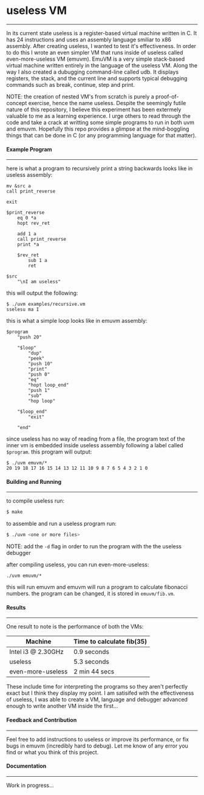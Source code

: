 # useless VM
---

In its current state useless is a register-based virtual machine written in C. It has 24 instructions and uses an assembly language smiliar to x86 assembly. After creating useless, I wanted to test it's effectiveness. In order to do this I wrote an even simpler VM that runs inside of useless called even-more-useless VM (emuvm). EmuVM is a very simple stack-based virtual machine written entirely in the language of the useless VM. Along the way I also created a dubugging command-line called udb. It displays registers, the stack, and the current line and supports typical debugging commands such as break, continue, step and print. 

NOTE: the creation of nested VM's from scratch is purely a proof-of-concept exercise, hence the name useless. Despite the seemingly futile nature of this repository, I believe this experiment has been extermely valuable to me as a learning experience. I urge others to read through the code and take a crack at writting some simple programs to run in both uvm and emuvm. Hopefully this repo provides a glimpse at the mind-boggling things that can be done in C (or any programming language for that matter).

#### Example Program
---
here is what a program to recursively print a string backwards looks like in useless assembly:

```
mv &src a
call print_reverse

exit

$print_reverse
    eq 0 *a
    hopt rev_ret

    add 1 a
    call print_reverse
    print *a

    $rev_ret
        sub 1 a
        ret

$src
    "\nI am useless"
```

this will output the following:
```
$ ./uvm examples/recursive.vm
sselesu ma I
```
this is what a simple loop looks like in emuvm assembly:
```
$program
    "push 20"
     
    "$loop" 
        "dup"
        "peek" 
        "push 10"
        "print"
        "push 0"
        "eq" 
        "hopt loop_end"
        "push 1"
        "sub"
        "hop loop" 

    "$loop_end" 
        "exit"
        
    "end"
```
since useless has no way of reading from a file, the program text of the inner vm is embedded inside useless assembly following a label called `$program`. 
this program will output:
```
$ ./uvm emuvm/*
20 19 18 17 16 15 14 13 12 11 10 9 8 7 6 5 4 3 2 1 0 
```

#### Building and Running
---
to compile useless run:

```sh
$ make
```

to assemble and run a useless program run:

```sh
$ ./uvm <one or more files>
```
NOTE: add the `-d` flag in order to run the program with the the useless debugger

after compiling useless, you can run even-more-useless:

```
./uvm emuvm/*
```

this will run emuvm and emuvm will run a program to calculate fibonacci numbers. the program can be changed, it is stored in `emuvm/fib.vm`.

#### Results
---
One result to note is the performance of both the VMs:

| Machine  | Time to calculate fib(35) |
| ------------- | ------------- |
| Intel i3 @ 2.30GHz  | 0.9 seconds |
| useless  | 5.3 seconds |
|even-more-useless | 2 min 44 secs |

These include time for interpreting the programs so they aren't perfectly exact but I think they display my point. 
I am satisifed with the effectiveness of useless, I was able to create a VM, language and debugger advanced enough to write another VM inside the first...

#### Feedback and Contribution
---
Feel free to add instructions to useless or improve its performance, or fix bugs in emuvm (incredibly hard to debug). Let me know of any error you find or what you think of this project.

#### Documentation
---
Work in progress...

